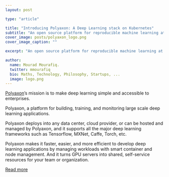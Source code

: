 ```yaml
---
layout: post

type: "article"

title: "Introducing Polyaxon: A Deep Learning stack on Kubernetes"
subtitle: "An open source platform for reproducible machine learning at scale."
cover_image: posts/polyaxon_logo.png
cover_image_caption: ""

excerpt: "An open source platform for reproducible machine learning at scale."

author:
  name: Mourad Mourafiq.
  twitter: mmourafiq
  bio: Maths, Technology, Philosophy, Startups, ...
  image: logo.png
---
```

[Polyaxon](https://github.com/polyaxon/polyaxon)’s mission is to make deep learning simple and accessible to enterprises.

Polyaxon, a platform for building, training, and monitoring large scale deep learning applications.

Polyaxon deploys into any data center, cloud provider, or can be hosted and managed by Polyaxon, and it supports all the major deep learning frameworks such as Tensorflow, MXNet, Caffe, Torch, etc.

Polyaxon makes it faster, easier, and more efficient to develop deep learning applications by managing workloads with smart container and node management. And it turns GPU servers into shared, self-service resources for your team or organization.

[Read more](https://medium.com/polyaxon/polyaxon-0-0-2-23964df6ef7e)
